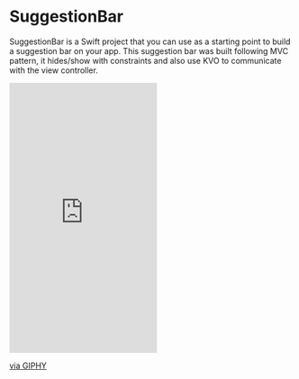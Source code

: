 # SuggestionBar
SuggestionBar is a Swift project that you can use as a starting point to build a suggestion bar on your app. This suggestion bar was built following MVC pattern, it hides/show with constraints and also use KVO to communicate with the view controller.
<iframe src="https://giphy.com/embed/fx4TIxprY1dynUckyr" width="262" height="480" frameBorder="0" class="giphy-embed" allowFullScreen></iframe><p><a href="https://giphy.com/gifs/fx4TIxprY1dynUckyr">via GIPHY</a></p>
